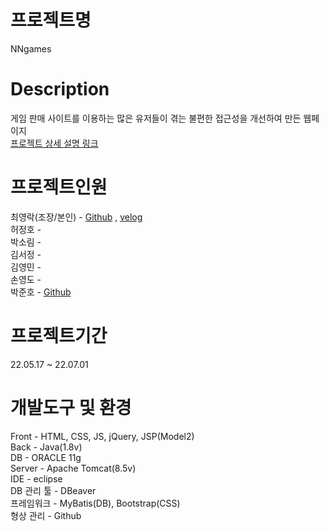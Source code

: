 # 프로젝트명 <br>
NNgames
# Description <br>
게임 판매 사이트를 이용하는 많은 유저들이 겪는 불편한 접근성을 개선하여 만든 웹페이지<br>
[프로젝트 상세 설명 링크](https://velog.io/@mandarine_punch/Project-NNgame-%EA%B2%8C%EC%9E%84-%ED%8C%90%EB%A7%A4-%EC%82%AC%EC%9D%B4%ED%8A%B8)<br>
# 프로젝트인원 <br>
  최영락(조장/본인) - [Github](https://github.com/MandarinePunch) , [velog](https://velog.io/@mandarine_punch) <br>
  허정호 - <br>
  박소림 - <br>
  김서정 - <br>
  김영민 - <br>
  손영도 - <br>
  박준호 - [Github](https://github.com/Moulru)<br>
# 프로젝트기간 <br>
22.05.17 ~ 22.07.01
# 개발도구 및 환경 <br>
Front - HTML, CSS, JS, jQuery, JSP(Model2)<br>
Back - Java(1.8v)<br>
DB - ORACLE 11g<br>
Server - Apache Tomcat(8.5v)<br>
IDE - eclipse<br>
DB 관리 툴 - DBeaver<br>
프레임워크 - MyBatis(DB), Bootstrap(CSS)<br>
형상 관리 - Github<br>
